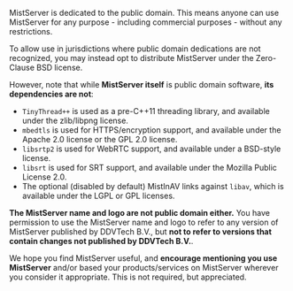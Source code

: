 MistServer is dedicated to the public domain.
This means anyone can use MistServer for any purpose - including commercial purposes - without any restrictions.

To allow use in jurisdictions where public domain dedications are not recognized, you may instead opt to distribute MistServer under the Zero-Clause BSD license.

However, note that while __MistServer itself__ is public domain software, __its dependencies are not__:
- `TinyThread++` is used as a pre-C++11 threading library, and available under the zlib/libpng license.
- `mbedtls` is used for HTTPS/encryption support, and available under the Apache 2.0 license or the GPL 2.0 license.
- `libsrtp2` is used for WebRTC support, and available under a BSD-style license.
- `libsrt` is used for SRT support, and available under the Mozilla Public License 2.0.
- The optional (disabled by default) MistInAV links against `libav`, which is available under the LGPL or GPL licenses.

__The MistServer name and logo are not public domain either.__ You have permission to use the MistServer name and logo to refer to any version of MistServer published by DDVTech B.V., but __not to refer to versions that contain changes not published by DDVTech B.V.__.

We hope you find MistServer useful, and __encourage mentioning you use MistServer__ and/or based your products/services on MistServer wherever you consider it appropriate. This is not required, but appreciated.

